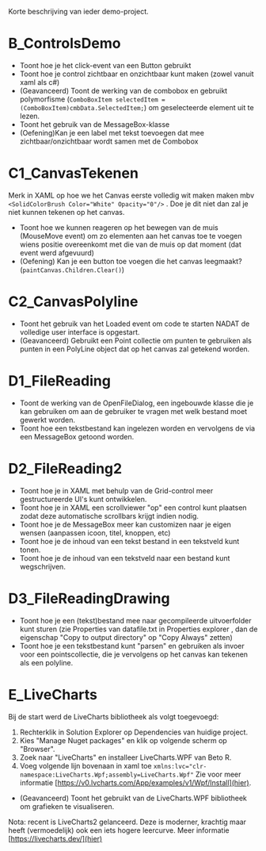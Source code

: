 Korte beschrijving van ieder demo-project.

# B_ControlsDemo

* Toont hoe je het click-event van een Button gebruikt
* Toont hoe je control zichtbaar en onzichtbaar kunt maken (zowel vanuit xaml als c#)
* (Geavanceerd) Toont de werking van de combobox en gebruikt  polymorfisme (``ComboBoxItem selectedItem = (ComboBoxItem)cmbData.SelectedItem;``) om geselecteerde element uit te lezen.
* Toont het gebruik van de MessageBox-klasse
* (Oefening)Kan je een label met tekst toevoegen dat mee zichtbaar/onzichtbaar wordt samen met de Combobox

# C1_CanvasTekenen

Merk in XAML op hoe we het Canvas eerste volledig wit maken maken mbv ``<SolidColorBrush Color="White" Opacity="0"/>`` . Doe je dit niet dan zal je niet kunnen tekenen op het canvas.

* Toont hoe we kunnen reageren op het bewegen van de muis (MouseMove event) om zo elementen aan het canvas toe te voegen wiens positie overeenkomt met die van de muis op dat moment (dat event werd afgevuurd)
* (Oefening) Kan je een button toe voegen die het canvas leegmaakt? (``paintCanvas.Children.Clear()``)

# C2_CanvasPolyline

* Toont het gebruik van het Loaded event om code te starten NADAT de volledige user interface is opgestart.
* (Geavanceerd) Gebruikt een Point collectie om punten te gebruiken als punten in een PolyLine object dat op het canvas zal getekend worden.


# D1_FileReading

* Toont de werking van de OpenFileDialog, een ingebouwde klasse die je kan gebruiken om aan de gebruiker te vragen met welk bestand moet gewerkt worden.
* Toont hoe een tekstbestand kan ingelezen worden en vervolgens de via een MessageBox getoond worden.

# D2_FileReading2

* Toont hoe je in XAML met behulp van de Grid-control meer gestructureerde UI's kunt ontwikkelen.
* Toont hoe je in XAML een scrollviewer "op" een control kunt plaatsen zodat deze automatische scrollbars krijgt indien nodig.
* Toont hoe je de MessageBox meer kan customizen naar je eigen wensen (aanpassen icoon, titel, knoppen, etc)
* Toont hoe je de inhoud van een tekst bestand in een tekstveld kunt tonen.
* Toont hoe je de inhoud van een tekstveld naar een bestand kunt wegschrijven.


# D3_FileReadingDrawing

* Toont hoe je een (tekst)bestand mee naar gecompileerde uitvoerfolder kunt sturen (zie Properties van datafile.txt in Properties explorer , dan de eigenschap "Copy to output directory" op "Copy Always" zetten)
* Toont hoe je een tekstbestand kunt "parsen" en gebruiken als invoer voor een pointscollectie, die je vervolgens op het canvas kan tekenen als een polyline.

# E_LiveCharts

Bij de start werd de LiveCharts bibliotheek als volgt toegevoegd:

1. Rechterklik in Solution Explorer op Dependencies van huidige project.
2. Kies "Manage Nuget packages" en klik op volgende scherm op "Browser".
3. Zoek naar "LiveCharts" en installeer LiveCharts.WPF van Beto R.
4. Voeg volgende lijn bovenaan in xaml toe ``xmlns:lvc="clr-namespace:LiveCharts.Wpf;assembly=LiveCharts.Wpf"``
Zie voor meer informatie [https://v0.lvcharts.com/App/examples/v1/Wpf/Install](hier).


* (Geavanceerd) Toont het gebruikt van de LiveCharts.WPF bibliotheek om grafieken te visualiseren.

Nota: recent is LiveCharts2 gelanceerd. Deze is moderner, krachtig maar heeft (vermoedelijk) ook een iets hogere leercurve. Meer informatie [https://livecharts.dev/](hier)

